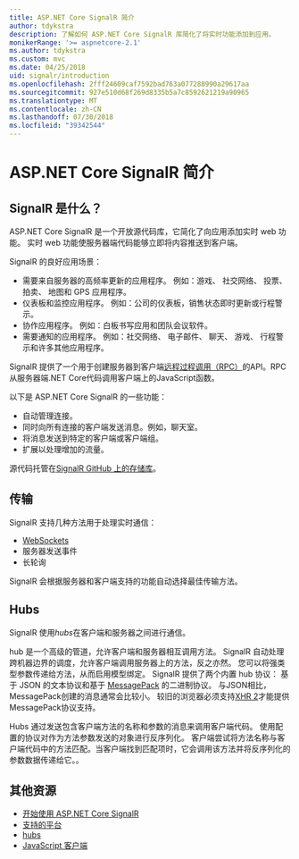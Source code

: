 ```yaml
---
title: ASP.NET Core SignalR 简介
author: tdykstra
description: 了解如何 ASP.NET Core SignalR 库简化了将实时功能添加到应用。
monikerRange: '>= aspnetcore-2.1'
ms.author: tdykstra
ms.custom: mvc
ms.date: 04/25/2018
uid: signalr/introduction
ms.openlocfilehash: 2fff24609caf7592bad763a077288990a29617aa
ms.sourcegitcommit: 927e510d68f269d8335b5a7c8592621219a90965
ms.translationtype: MT
ms.contentlocale: zh-CN
ms.lasthandoff: 07/30/2018
ms.locfileid: "39342544"
---
```

# <a name="introduction-to-aspnet-core-signalr"></a>ASP.NET Core SignalR 简介

## <a name="what-is-signalr"></a>SignalR 是什么？

ASP.NET Core SignalR 是一个开放源代码库，它简化了向应用添加实时 web 功能。 实时 web 功能使服务器端代码能够立即将内容推送到客户端。

SignalR 的良好应用场景：

* 需要来自服务器的高频率更新的应用程序。 例如：游戏、 社交网络、 投票、 拍卖、 地图和 GPS 应用程序。
* 仪表板和监控应用程序。 例如：公司的仪表板，销售状态即时更新或行程警示。
* 协作应用程序。 例如：白板书写应用和团队会议软件。
* 需要通知的应用程序。 例如：社交网络、 电子邮件、 聊天、 游戏、 行程警示和许多其他应用程序。

SignalR 提供了一个用于创建服务器到客户端[远程过程调用（RPC）](https://wikipedia.org/wiki/Remote_procedure_call)的API。RPC从服务器端.NET Core代码调用客户端上的JavaScript函数。

以下是 ASP.NET Core SignalR 的一些功能：

* 自动管理连接。
* 同时向所有连接的客户端发送消息。例如，聊天室。
* 将消息发送到特定的客户端或客户端组。
* 扩展以处理增加的流量。

源代码托管在[SignalR GitHub 上的存储库](https://github.com/aspnet/signalr)。

## <a name="transports"></a>传输

SignalR 支持几种方法用于处理实时通信：

* [WebSockets](https://tools.ietf.org/html/rfc7118)
* 服务器发送事件
* 长轮询

SignalR 会根据服务器和客户端支持的功能自动选择最佳传输方法。

## <a name="hubs"></a>Hubs

SignalR 使用*hubs*在客户端和服务器之间进行通信。

hub 是一个高级的管道，允许客户端和服务器相互调用方法。 SignalR 自动处理跨机器边界的调度，允许客户端调用服务器上的方法，反之亦然。 您可以将强类型参数传递给方法，从而启用模型绑定。 SignalR 提供了两个内置 hub 协议： 基于 JSON 的文本协议和基于 [MessagePack](https://msgpack.org/) 的二进制协议。  与JSON相比，MessagePack创建的消息通常会比较小。 较旧的浏览器必须支持[XHR 2](https://caniuse.com/#feat=xhr2)才能提供MessagePack协议支持。

Hubs 通过发送包含客户端方法的名称和参数的消息来调用客户端代码。 使用配置的协议对作为方法参数发送的对象进行反序列化。 客户端尝试将方法名称与客户端代码中的方法匹配。当客户端找到匹配项时，它会调用该方法并将反序列化的参数数据传递给它。。

## <a name="additional-resources"></a>其他资源

* [开始使用 ASP.NET Core SignalR](xref:tutorials/signalr)
* [支持的平台](xref:signalr/supported-platforms)
* [hubs](xref:signalr/hubs)
* [JavaScript 客户端](xref:signalr/javascript-client)
